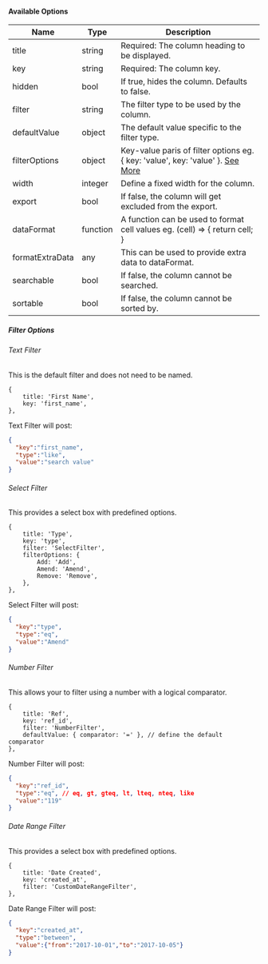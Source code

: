 #### Available Options

| Name            | Type     | Description                                                                                       |
| ----            | ------   | -----------                                                                                       |
| title           | string   | Required: The column heading to be displayed.                                                     |
| key             | string   | Required: The column key.                                                                         |
| hidden          | bool     | If true, hides the column. Defaults to false.                                                     |
| filter          | string   | The filter type to be used by the column.                                                         |
| defaultValue    | object   | The default value specific to the filter type.                                                    |
| filterOptions   | object   | Key-value paris of filter options eg. { key: 'value', key: 'value' }. [See More](#filter-options) |
| width           | integer  | Define a fixed width for the column.                                                              |
| export          | bool     | If false, the column will get excluded from the export.                                           |
| dataFormat      | function | A function can be used to format cell values eg. (cell) => { return cell; }                       |
| formatExtraData | any      | This can be used to provide extra data to dataFormat.                                             |
| searchable      | bool     | If false, the column cannot be searched.                                                          |
| sortable        | bool     | If false, the column cannot be sorted by.                                                         |

##### Filter Options

###### Text Filter
This is the default filter and does not need to be named.
```
{
    title: 'First Name',
    key: 'first_name',
},
```
Text Filter will post:
```json
{
  "key":"first_name",
  "type":"like",
  "value":"search value"
}
```

###### Select Filter
This provides a select box with predefined options.
```
{
    title: 'Type',
    key: 'type',
    filter: 'SelectFilter',
    filterOptions: {
        Add: 'Add',
        Amend: 'Amend',
        Remove: 'Remove',
    },
},
```
Select Filter will post:
```json
{
  "key":"type",
  "type":"eq",
  "value":"Amend"
}
```

###### Number Filter
This allows your to filter using a number with a logical comparator.
```
{
    title: 'Ref',
    key: 'ref_id',
    filter: 'NumberFilter',
    defaultValue: { comparator: '=' }, // define the default comparator
},
```
Number Filter will post:
```json
{
  "key":"ref_id",
  "type":"eq", // eq, gt, gteq, lt, lteq, nteq, like
  "value":"119"
}
```

###### Date Range Filter
This provides a select box with predefined options.
```
{
    title: 'Date Created',
    key: 'created_at',
    filter: 'CustomDateRangeFilter',
},
```
Date Range Filter will post:
```json
{
  "key":"created_at",
  "type":"between",
  "value":{"from":"2017-10-01","to":"2017-10-05"}
}
```
